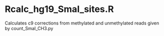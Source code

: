 Rcalc_hg19_SmaI_sites.R
=======================

Calculates c9 corrections from methylated and unmethylated reads given by count_SmaI_CH3.py

